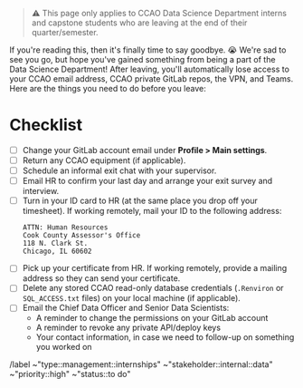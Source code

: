 > :warning: This page only applies to CCAO Data Science Department interns and capstone students who are leaving at the end of their quarter/semester.

If you're reading this, then it's finally time to say goodbye. :sob: We're sad to see you go, but hope you've gained something from being a part of the Data Science Department! After leaving, you'll automatically lose access to your CCAO email address, CCAO private GitLab repos, the VPN, and Teams. Here are the things you need to do before you leave:

# Checklist

- [ ] Change your GitLab account email under **Profile > Main settings**.
- [ ] Return any CCAO equipment (if applicable).
- [ ] Schedule an informal exit chat with your supervisor.
- [ ] Email HR to confirm your last day and arrange your exit survey and interview.
- [ ] Turn in your ID card to HR (at the same place you drop off your timesheet). If working remotely, mail your ID to the following address:
    ```
    ATTN: Human Resources
    Cook County Assessor's Office
    118 N. Clark St.
    Chicago, IL 60602
    ```
- [ ] Pick up your certificate from HR. If working remotely, provide a mailing address so they can send your certificate.
- [ ] Delete any stored CCAO read-only database credentials (`.Renviron` or `SQL_ACCESS.txt` files) on your local machine (if applicable).
- [ ] Email the Chief Data Officer and Senior Data Scientists: 
  - A reminder to change the permissions on your GitLab account
  - A reminder to revoke any private API/deploy keys
  - Your contact information, in case we need to follow-up on something you worked on

/label ~"type::management::internships" ~"stakeholder::internal::data" ~"priority::high" ~"status::to do"
